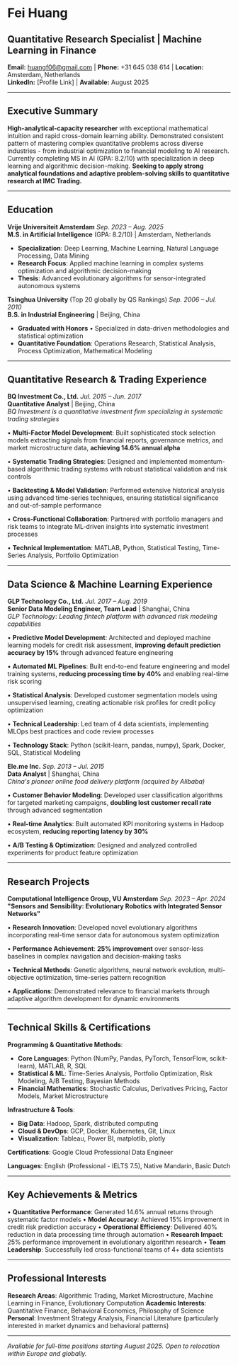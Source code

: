 # Fei Huang
## Quantitative Research Specialist | Machine Learning in Finance

**Email:** huangf06@gmail.com | **Phone:** +31 645 038 614 | **Location:** Amsterdam, Netherlands  
**LinkedIn:** [Profile Link] | **Available:** August 2025

---

## Executive Summary

**High-analytical-capacity researcher** with exceptional mathematical intuition and rapid cross-domain learning ability. Demonstrated consistent pattern of mastering complex quantitative problems across diverse industries - from industrial optimization to financial modeling to AI research. Currently completing MS in AI (GPA: 8.2/10) with specialization in deep learning and algorithmic decision-making. **Seeking to apply strong analytical foundations and adaptive problem-solving skills to quantitative research at IMC Trading.**

---

## Education

**Vrije Universiteit Amsterdam** *Sep. 2023 – Aug. 2025*  
**M.S. in Artificial Intelligence** (GPA: 8.2/10) | Amsterdam, Netherlands
- **Specialization**: Deep Learning, Machine Learning, Natural Language Processing, Data Mining
- **Research Focus**: Applied machine learning in complex systems optimization and algorithmic decision-making
- **Thesis**: Advanced evolutionary algorithms for sensor-integrated autonomous systems

**Tsinghua University** (Top 20 globally by QS Rankings) *Sep. 2006 – Jul. 2010*  
**B.S. in Industrial Engineering** | Beijing, China
- **Graduated with Honors** • Specialized in data-driven methodologies and statistical optimization
- **Quantitative Foundation**: Operations Research, Statistical Analysis, Process Optimization, Mathematical Modeling

---

## Quantitative Research & Trading Experience

**BQ Investment Co., Ltd.** *Jul. 2015 – Jun. 2017*  
**Quantitative Analyst** | Beijing, China  
*BQ Investment is a quantitative investment firm specializing in systematic trading strategies*

• **Multi-Factor Model Development**: Built sophisticated stock selection models extracting signals from financial reports, governance metrics, and market microstructure data, **achieving 14.6% annual alpha**

• **Systematic Trading Strategies**: Designed and implemented momentum-based algorithmic trading systems with robust statistical validation and risk controls

• **Backtesting & Model Validation**: Performed extensive historical analysis using advanced time-series techniques, ensuring statistical significance and out-of-sample performance

• **Cross-Functional Collaboration**: Partnered with portfolio managers and risk teams to integrate ML-driven insights into systematic investment processes

• **Technical Implementation**: MATLAB, Python, Statistical Testing, Time-Series Analysis, Portfolio Optimization

---

## Data Science & Machine Learning Experience

**GLP Technology Co., Ltd.** *Jul. 2017 – Aug. 2019*  
**Senior Data Modeling Engineer, Team Lead** | Shanghai, China  
*GLP Technology: Leading fintech platform with advanced risk modeling capabilities*

• **Predictive Model Development**: Architected and deployed machine learning models for credit risk assessment, **improving default prediction accuracy by 15%** through advanced feature engineering

• **Automated ML Pipelines**: Built end-to-end feature engineering and model training systems, **reducing processing time by 40%** and enabling real-time risk scoring

• **Statistical Analysis**: Developed customer segmentation models using unsupervised learning, creating actionable risk profiles for credit policy optimization

• **Technical Leadership**: Led team of 4 data scientists, implementing MLOps best practices and code review processes

• **Technology Stack**: Python (scikit-learn, pandas, numpy), Spark, Docker, SQL, Statistical Modeling

**Ele.me Inc.** *Sep. 2013 – Jul. 2015*  
**Data Analyst** | Shanghai, China  
*China's pioneer online food delivery platform (acquired by Alibaba)*

• **Customer Behavior Modeling**: Developed user classification algorithms for targeted marketing campaigns, **doubling lost customer recall rate** through advanced segmentation

• **Real-time Analytics**: Built automated KPI monitoring systems in Hadoop ecosystem, **reducing reporting latency by 30%**

• **A/B Testing & Optimization**: Designed and analyzed controlled experiments for product feature optimization

---

## Research Projects

**Computational Intelligence Group, VU Amsterdam** *Sep. 2023 – Apr. 2024*  
**"Sensors and Sensibility: Evolutionary Robotics with Integrated Sensor Networks"**

• **Research Innovation**: Developed novel evolutionary algorithms incorporating real-time sensor data for autonomous system optimization

• **Performance Achievement**: **25% improvement** over sensor-less baselines in complex navigation and decision-making tasks

• **Technical Methods**: Genetic algorithms, neural network evolution, multi-objective optimization, time-series pattern recognition

• **Applications**: Demonstrated relevance to financial markets through adaptive algorithm development for dynamic environments

---

## Technical Skills & Certifications

**Programming & Quantitative Methods**:
- **Core Languages**: Python (NumPy, Pandas, PyTorch, TensorFlow, scikit-learn), MATLAB, R, SQL
- **Statistical & ML**: Time-Series Analysis, Portfolio Optimization, Risk Modeling, A/B Testing, Bayesian Methods
- **Financial Mathematics**: Stochastic Calculus, Derivatives Pricing, Factor Models, Market Microstructure

**Infrastructure & Tools**:
- **Big Data**: Hadoop, Spark, distributed computing
- **Cloud & DevOps**: GCP, Docker, Kubernetes, Git, Linux
- **Visualization**: Tableau, Power BI, matplotlib, plotly

**Certifications**: Google Cloud Professional Data Engineer

**Languages**: English (Professional - IELTS 7.5), Native Mandarin, Basic Dutch

---

## Key Achievements & Metrics

• **Quantitative Performance**: Generated 14.6% annual returns through systematic factor models
• **Model Accuracy**: Achieved 15% improvement in credit risk prediction accuracy
• **Operational Efficiency**: Delivered 40% reduction in data processing time through automation
• **Research Impact**: 25% performance improvement in evolutionary algorithm research
• **Team Leadership**: Successfully led cross-functional teams of 4+ data scientists

---

## Professional Interests

**Research Areas**: Algorithmic Trading, Market Microstructure, Machine Learning in Finance, Evolutionary Computation
**Academic Interests**: Quantitative Finance, Behavioral Economics, Philosophy of Science
**Personal**: Investment Strategy Analysis, Financial Literature (particularly interested in market dynamics and behavioral patterns)

---

*Available for full-time positions starting August 2025. Open to relocation within Europe and globally.*